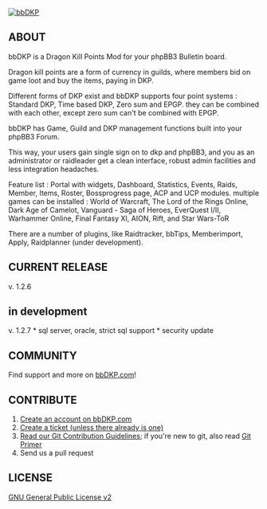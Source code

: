 [![bbDKP](http://www.bbDKP.com/images/site_logo.png)](http://www.bbDKP.com)

## ABOUT
bbDKP is a Dragon Kill Points Mod for your phpBB3 Bulletin board.

Dragon kill points are a form of currency in guilds, where members bid on game loot and buy the items, paying in DKP. 

Different forms of DKP exist and bbDKP supports four point systems : Standard DKP, Time based DKP, Zero sum and EPGP. they can be combined with each other, except zero sum can't be combined with EPGP. 

bbDKP has Game, Guild and DKP management functions built into your phpBB3 Forum. 

This way, your users gain single sign on to dkp and phpBB3, and you as an administrator or raidleader get a clean interface, robust admin facilities and less integration headaches.

Feature list : Portal with widgets, Dashboard, Statistics, Events, Raids, Member, Items, Roster, Bossprogress page, ACP and UCP modules. multiple games can be installed : World of Warcraft, The Lord of the Rings Online, Dark Age of Camelot, Vanguard - Saga of Heroes, EverQuest I/II, Warhammer Online, Final Fantasy XI, AION, Rift, and Star Wars-ToR

There are a number of plugins, like Raidtracker, bbTips, Memberimport, Apply, Raidplanner (under development).

## CURRENT RELEASE
v. 1.2.6

## in development

v. 1.2.7
	* sql server, oracle, strict sql support
	* security update
	
## COMMUNITY

Find support and more on [bbDKP.com](http://www.bbdkp.com)! 

## CONTRIBUTE

1. [Create an account on bbDKP.com](http://www.bbDKP.com/ucp.php?mode=register)
2. [Create a ticket (unless there already is one)](http://www.bbdkp.com/tracker.php)
3. [Read our Git Contribution Guidelines](http://www.bbdkp.com/viewtopic.php?f=60&t=1854); if you're new to git, also read [Git Primer](http://www.bbdkp.com/viewtopic.php?f=60&t=1853)
4. Send us a pull request

## LICENSE

[GNU General Public License v2](http://opensource.org/licenses/gpl-2.0.php)
